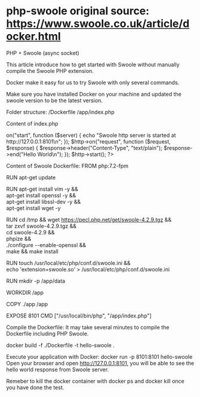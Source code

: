 # php-swoole original source: https://www.swoole.co.uk/article/docker.html
PHP + Swoole (async socket)

This article introduce how to get started with Swoole without manually compile the Swoole PHP extension.

Docker make it easy for us to try Swoole with only several commands.

Make sure you have installed Docker on your machine and updated the swoole version to be the latest version.

Folder structure:
/Dockerfile
/app/index.php

Content of index.php
<?php
  $http = new swoole_http_server("0.0.0.0", 8101);

  $http->on("start", function ($server) {
      echo "Swoole http server is started at http://127.0.0.1:8101\n";
  });

  $http->on("request", function ($request, $response) {
      $response->header("Content-Type", "text/plain");
      $response->end("Hello World\n");
  });

  $http->start();
?>


Content of Swoole Dockerfile:
FROM php:7.2-fpm

RUN apt-get update

RUN apt-get install vim -y && \
    apt-get install openssl -y && \
    apt-get install libssl-dev -y && \
    apt-get install wget -y 

RUN cd /tmp && wget https://pecl.php.net/get/swoole-4.2.9.tgz && \
    tar zxvf swoole-4.2.9.tgz && \
    cd swoole-4.2.9  && \
    phpize  && \
    ./configure  --enable-openssl && \
    make && make install

RUN touch /usr/local/etc/php/conf.d/swoole.ini && \
    echo 'extension=swoole.so' > /usr/local/etc/php/conf.d/swoole.ini

RUN mkdir -p /app/data

WORKDIR /app

COPY ./app /app

EXPOSE 8101
CMD ["/usr/local/bin/php", "/app/index.php"]

Compile the Dockerfile:
It may take several minutes to compile the Dockerfile including PHP Swoole.

docker build -f ./Dockerfile -t hello-swoole .

Execute your application with Docker:
docker run -p 8101:8101 hello-swoole
Open your browser and open http://127.0.0.1:8101, you will be able to see the hello world response from Swoole server.

Remeber to kill the docker container with docker ps and docker kill once you have done the test.
